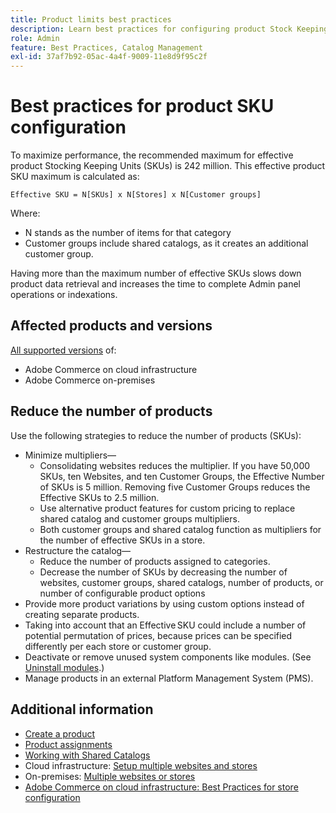 ```yaml
---
title: Product limits best practices
description: Learn best practices for configuring product Stock Keeping Units (SKUs) to maximize site performance.
role: Admin
feature: Best Practices, Catalog Management
exl-id: 37af7b92-05ac-4a4f-9009-11e8d9f95c2f
---
```

# Best practices for product SKU configuration

To maximize performance, the recommended maximum for effective product Stocking Keeping Units (SKUs) is 242 million. This effective product SKU maximum is calculated as:

```text
Effective SKU = N[SKUs] x N[Stores] x N[Customer groups]
```

Where:

- N stands as the number of items for that category
- Customer groups include shared catalogs, as it creates an additional customer group.

Having more than the maximum number of effective SKUs slows down product data retrieval and increases the time to complete Admin panel operations or indexations.

## Affected products and versions

[All supported versions](../../../release/versions.md) of:

- Adobe Commerce on cloud infrastructure
- Adobe Commerce on-premises

## Reduce the number of products

Use the following strategies to reduce the number of products (SKUs):

- Minimize multipliers—
  - Consolidating websites reduces the multiplier. If you have 50,000 SKUs, ten Websites, and ten Customer Groups, the Effective Number of SKUs is 5 million. Removing five Customer Groups reduces the Effective SKUs to 2.5 million.
  - Use alternative product features for custom pricing to replace shared catalog and customer groups multipliers.
  - Both customer groups and shared catalog function as multipliers for the number of effective SKUs in a store.
- Restructure the catalog—
  - Reduce the number of products assigned to categories.
  - Decrease the number of SKUs by decreasing the number of websites, customer groups, shared catalogs, number of products, or number of configurable product options
- Provide more product variations by using custom options instead of creating separate products.
- Taking into account that an Effective SKU could include a number of potential permutation of prices, because prices can be specified differently per each store or customer group.
- Deactivate or remove unused system components like modules. (See  [Uninstall modules](../../../installation/tutorials/uninstall-modules.md).)
- Manage products in an external Platform Management System (PMS).

## Additional information

- [Create a product](https://experienceleague.adobe.com/docs/commerce-admin/catalog/products/product-create.html)
- [Product assignments](https://experienceleague.adobe.com/docs/commerce-admin/catalog/categories/products-in-category/categories-product-assignments.html)
- [Working with Shared Catalogs](https://experienceleague.adobe.com/docs/commerce-admin/b2b/shared-catalogs/catalog-shared.html)
- Cloud infrastructure: [Setup multiple websites and stores](https://devdocs.magento.com/cloud/project/project-multi-sites.html) 
- On-premises: [Multiple websites or stores](../../../configuration/multi-sites/ms-overview.md)
- [Adobe Commerce on cloud infrastructure: Best Practices for store configuration](https://devdocs.magento.com/cloud/configure/configure-best-practices.html)
